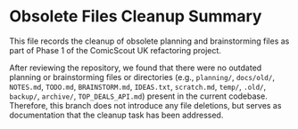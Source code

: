 # Obsolete Files Cleanup Summary

This file records the cleanup of obsolete planning and brainstorming files as part of Phase 1 of the ComicScout UK refactoring project.

After reviewing the repository, we found that there were no outdated planning or brainstorming files or directories (e.g., `planning/`, `docs/old/`, `NOTES.md`, `TODO.md`, `BRAINSTORM.md`, `IDEAS.txt`, `scratch.md`, `temp/`, `.old/`, `backup/`, `archive/`, `TOP_DEALS_API.md`) present in the current codebase. Therefore, this branch does not introduce any file deletions, but serves as documentation that the cleanup task has been addressed.
